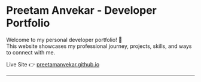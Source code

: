 # Preetam Anvekar - Developer Portfolio

Welcome to my personal developer portfolio! 🚀  
This website showcases my professional journey, projects, skills, and ways to connect with me.

Live Site 👉 [preetamanvekar.github.io](https://preetamanvekar.github.io)

---




